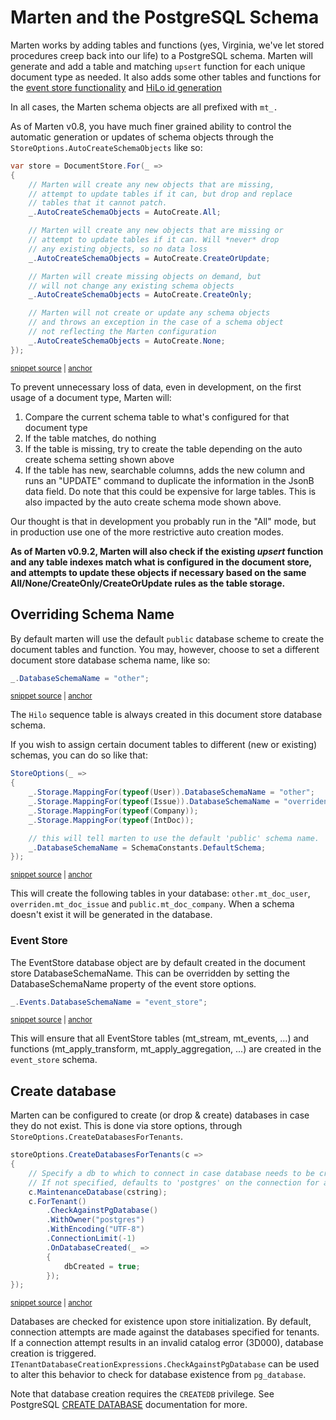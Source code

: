 # Marten and the PostgreSQL Schema

Marten works by adding tables and functions (yes, Virginia, we've let stored procedures creep back into our life) to a PostgreSQL schema. Marten will generate and add a table and matching `upsert` function for each unique document type as needed. It also adds some other tables and functions for the [event store functionality](/events/) and [HiLo id generation](/documents/identity)

In all cases, the Marten schema objects are all prefixed with `mt_.`

As of Marten v0.8, you have much finer grained ability to control the automatic generation or updates of schema objects through the
`StoreOptions.AutoCreateSchemaObjects` like so:

<!-- snippet: sample_AutoCreateSchemaObjects -->
<a id='snippet-sample_autocreateschemaobjects'></a>
```cs
var store = DocumentStore.For(_ =>
{
    // Marten will create any new objects that are missing,
    // attempt to update tables if it can, but drop and replace
    // tables that it cannot patch.
    _.AutoCreateSchemaObjects = AutoCreate.All;

    // Marten will create any new objects that are missing or
    // attempt to update tables if it can. Will *never* drop
    // any existing objects, so no data loss
    _.AutoCreateSchemaObjects = AutoCreate.CreateOrUpdate;

    // Marten will create missing objects on demand, but
    // will not change any existing schema objects
    _.AutoCreateSchemaObjects = AutoCreate.CreateOnly;

    // Marten will not create or update any schema objects
    // and throws an exception in the case of a schema object
    // not reflecting the Marten configuration
    _.AutoCreateSchemaObjects = AutoCreate.None;
});
```
<sup><a href='https://github.com/JasperFx/marten/blob/master/src/Marten.Schema.Testing/auto_create_mode_Tests.cs#L15-L39' title='Snippet source file'>snippet source</a> | <a href='#snippet-sample_autocreateschemaobjects' title='Start of snippet'>anchor</a></sup>
<!-- endSnippet -->

To prevent unnecessary loss of data, even in development, on the first usage of a document type, Marten will:

1. Compare the current schema table to what's configured for that document type
2. If the table matches, do nothing
3. If the table is missing, try to create the table depending on the auto create schema setting shown above
4. If the table has new, searchable columns, adds the new column and runs an "UPDATE" command to duplicate the
   information in the JsonB data field. Do note that this could be expensive for large tables. This is also impacted
   by the auto create schema mode shown above.

Our thought is that in development you probably run in the "All" mode, but in production use one of the more restrictive auto creation modes.

**As of Marten v0.9.2, Marten will also check if the existing _upsert_ function and any table indexes match
what is configured in the document store, and attempts to update these objects if necessary based on the same
All/None/CreateOnly/CreateOrUpdate rules as the table storage.**

## Overriding Schema Name

By default marten will use the default `public` database scheme to create the document tables and function. You may, however, choose to set a different document store database schema name, like so:

<!-- snippet: sample_override_schema_name -->
<a id='snippet-sample_override_schema_name'></a>
```cs
_.DatabaseSchemaName = "other";
```
<sup><a href='https://github.com/JasperFx/marten/blob/master/src/Marten.Schema.Testing/DocumentSchemaTests.cs#L496-L500' title='Snippet source file'>snippet source</a> | <a href='#snippet-sample_override_schema_name' title='Start of snippet'>anchor</a></sup>
<!-- endSnippet -->

The `Hilo` sequence table is always created in this document store database schema.

If you wish to assign certain document tables to different (new or existing) schemas, you can do so like that:

<!-- snippet: sample_override_schema_per_table -->
<a id='snippet-sample_override_schema_per_table'></a>
```cs
StoreOptions(_ =>
{
    _.Storage.MappingFor(typeof(User)).DatabaseSchemaName = "other";
    _.Storage.MappingFor(typeof(Issue)).DatabaseSchemaName = "overriden";
    _.Storage.MappingFor(typeof(Company));
    _.Storage.MappingFor(typeof(IntDoc));

    // this will tell marten to use the default 'public' schema name.
    _.DatabaseSchemaName = SchemaConstants.DefaultSchema;
});
```
<sup><a href='https://github.com/JasperFx/marten/blob/master/src/Marten.Schema.Testing/DocumentSchemaTests.cs#L335-L348' title='Snippet source file'>snippet source</a> | <a href='#snippet-sample_override_schema_per_table' title='Start of snippet'>anchor</a></sup>
<!-- endSnippet -->

This will create the following tables in your database: `other.mt_doc_user`, `overriden.mt_doc_issue` and `public.mt_doc_company`. When a schema doesn't exist it will be generated in the database.

### Event Store

The EventStore database object are by default created in the document store DatabaseSchemaName. This can be overridden by setting the DatabaseSchemaName property of the event store options.

<!-- snippet: sample_override_schema_name_event_store -->
<a id='snippet-sample_override_schema_name_event_store'></a>
```cs
_.Events.DatabaseSchemaName = "event_store";
```
<sup><a href='https://github.com/JasperFx/marten/blob/master/src/Marten.Testing/Events/using_the_schema_objects_Tests.cs#L60-L62' title='Snippet source file'>snippet source</a> | <a href='#snippet-sample_override_schema_name_event_store' title='Start of snippet'>anchor</a></sup>
<!-- endSnippet -->

This will ensure that all EventStore tables (mt_stream, mt_events, ...) and functions (mt_apply_transform, mt_apply_aggregation, ...) are created in the `event_store` schema.

## Create database

Marten can be configured to create (or drop & create) databases in case they do not exist. This is done via store options, through `StoreOptions.CreateDatabasesForTenants`.

<!-- snippet: sample_marten_create_database -->
<a id='snippet-sample_marten_create_database'></a>
```cs
storeOptions.CreateDatabasesForTenants(c =>
{
    // Specify a db to which to connect in case database needs to be created.
    // If not specified, defaults to 'postgres' on the connection for a tenant.
    c.MaintenanceDatabase(cstring);
    c.ForTenant()
        .CheckAgainstPgDatabase()
        .WithOwner("postgres")
        .WithEncoding("UTF-8")
        .ConnectionLimit(-1)
        .OnDatabaseCreated(_ =>
        {
            dbCreated = true;
        });
});
```
<sup><a href='https://github.com/JasperFx/marten/blob/master/src/Marten.Schema.Testing/create_database_Tests.cs#L38-L54' title='Snippet source file'>snippet source</a> | <a href='#snippet-sample_marten_create_database' title='Start of snippet'>anchor</a></sup>
<!-- endSnippet -->

Databases are checked for existence upon store initialization. By default, connection attempts are made against the databases specified for tenants. If a connection attempt results in an invalid catalog error (3D000), database creation is triggered. `ITenantDatabaseCreationExpressions.CheckAgainstPgDatabase` can be used to alter this behavior to check for database existence from `pg_database`.

Note that database creation requires the `CREATEDB` privilege. See PostgreSQL [CREATE DATABASE](https://www.postgresql.org/docs/current/static/sql-createdatabase.html) documentation for more.
